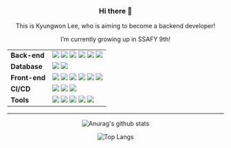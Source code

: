 <div align="center">
  
  ### Hi there 👋
  
  This is Kyungwon Lee, who is aiming to become a backend developer!
  
  I’m currently growing up in SSAFY 9th!
  
  <!--
  아이콘 배지 넣는 방법
    1. https://simpleicons.org 에서 원하는 아이콘 찾기
    2. <img src="https://img.shields.io/badge/텍스트-컬러코드?style=원하는스타일&logo=아이콘이름&logoColor=white"/> 
  -->

  <table>
    <tr>
        <td><b>Back-end</b></td>
        <td>
            <img src="https://img.shields.io/badge/_-Java-red" />
            <img src="https://img.shields.io/badge/Spring-6DB33F?&logo=spring&logoColor=white"/>
            <img src="https://img.shields.io/badge/Spring Boot-6DB33F?logo=springboot&logoColor=white">
            <img src="https://img.shields.io/badge/JPA Hibernate-59666C?logo=Hibernate&logoColor=white">
            <img src="https://img.shields.io/badge/Spring Security-6DB33F?logo=springsecurity&logoColor=white">
            <img src="https://img.shields.io/badge/JWT-000000?logo=jsonwebtokens&logoColor=white">
        </td>
    </tr>
        <tr>
        <td><b>Database</b></td>
        <td>
            <img src="https://img.shields.io/badge/MySQL-4479A1?logo=mysql&logoColor=white">
            <img src="https://img.shields.io/badge/Redis-DC382D?logo=redis&logoColor=white">
<!--             <img src="https://img.shields.io/badge/Firebase-FFCA28?logo=firebase&logoColor=white"> -->
        </td>
    </tr>
    <tr>
        <td><b>Front-end</b></td>
        <td>
            <img src="https://img.shields.io/badge/HTML5-E34F26?&logo=HTML5&logoColor=white"/>
            <img src="https://img.shields.io/badge/CSS3-1572B6?&logo=CSS3&logoColor=white"/>
            <img src="https://img.shields.io/badge/JavaScript-F7DF1E?&logo=JavaScript&logoColor=black"/>
            <img src="https://img.shields.io/badge/axios-5A29E4?logo=axios&logoColor=white">
            <img src="https://img.shields.io/badge/react-018EF5?logo=react&logoColor=white">
            <img src="https://img.shields.io/badge/recoil-3578E5?logo=recoil&logoColor=white">
        </td>
    </tr>
    <tr>
        <td><b>CI/CD</b></td>
        <td>
            <img src="https://img.shields.io/badge/Git-F05032?logo=git&logoColor=white">
            <img src="https://img.shields.io/badge/GitHub-181717?&logo=GitHub&logoColor=white"/>
            <img src="https://img.shields.io/badge/GitLab-FC6D26?logo=gitlab&logoColor=white">
        </td>
    </tr>
    <tr>
        <td><b>Tools</b></td>
        <td>
            <img src="https://img.shields.io/badge/Jira Software-0052CC?logo=jirasoftware&logoColor=white">
            <img src="https://img.shields.io/badge/Mattermost-0058CC?logo=mattermost&logoColor=white">
            <!-- <a href="https://big-perfume-709.notion.site/PTJ-B108-8-4ce560e6b10c413db20052fe08af0db9?pvs=4"> -->
            <img src="https://img.shields.io/badge/Notion-000000?logo=notion&logoColor=white">
            <!-- </a> -->
            <img src="https://img.shields.io/badge/Figma-F24E1E?logo=figma&logoColor=white">
            <img src="https://img.shields.io/badge/Postman-FF6C37?logo=postman&logoColor=white">
        </td>
    </tr>
</table>

<hr>
  
  <!--GitHub Status-->
  ![Anurag's github stats](https://github-readme-stats.vercel.app/api?username=2kyungone&show_icons=true&theme=tokyonight)
  <!--Most Language-->
  ![Top Langs](https://github-readme-stats.vercel.app/api/top-langs/?username=2kyungone&layout=compact&theme=tokyonight)





















<!--
**2kyungone/2kyungone** is a ✨ _special_ ✨ repository because its `README.md` (this file) appears on your GitHub profile.

Here are some ideas to get you started:

- 🔭 I’m currently working on ...
- 🌱 I’m currently learning ...
- 👯 I’m looking to collaborate on ...
- 🤔 I’m looking for help with ...
- 💬 Ask me about ...
- 📫 How to reach me: ...
- 😄 Pronouns: ...
- ⚡ Fun fact: ...
-->
</div>
